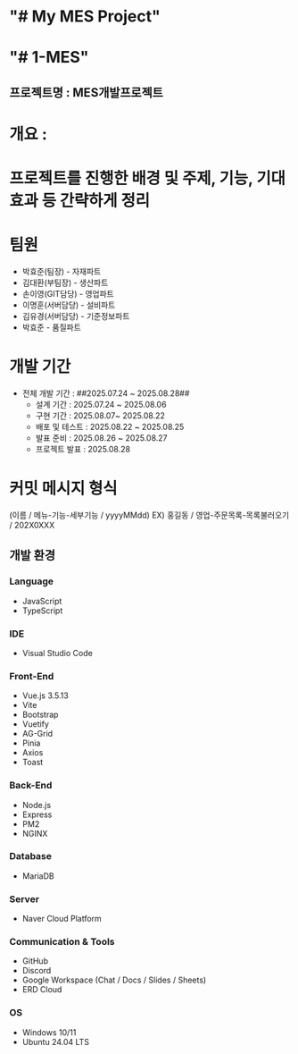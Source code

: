 # "# My MES Project" 
# "# 1-MES" 

## 프로젝트명 : MES개발프로젝트
# 개요 : 
# 프로젝트를 진행한 배경 및 주제, 기능, 기대효과 등 간략하게 정리

# 팀원
- 박효준(팀장) - 자재파트
- 김대환(부팀장) - 생산파트
- 손이영(GIT담당) - 영업파트
- 이명훈(서버담당) - 설비파트
- 김유경(서버담당) - 기준정보파트
- 박효준 - 품질파트

# 개발 기간
- 전체 개발 기간 : ##2025.07.24 ~ 2025.08.28##
  - 설계 기간 : 2025.07.24 ~ 2025.08.06
  - 구현 기간 : 2025.08.07~ 2025.08.22
  - 배포 및 테스트 : 2025.08.22 ~ 2025.08.25
  - 발표 준비 : 2025.08.26 ~ 2025.08.27
  - 프로젝트 발표 : 2025.08.28

# 커밋 메시지 형식
(이름 / 메뉴-기능-세부기능 / yyyyMMdd)
EX) 홍길동 / 영업-주문목록-목록불러오기 / 202X0XXX


## 개발 환경

### Language
- JavaScript  
- TypeScript  

### IDE
- Visual Studio Code  

### Front-End
- Vue.js 3.5.13  
- Vite  
- Bootstrap  
- Vuetify  
- AG-Grid  
- Pinia  
- Axios  
- Toast  

### Back-End
- Node.js  
- Express
- PM2
- NGINX

### Database
- MariaDB  

### Server
- Naver Cloud Platform  

### Communication & Tools
- GitHub  
- Discord  
- Google Workspace (Chat / Docs / Slides / Sheets)  
- ERD Cloud  

### OS
- Windows 10/11  
- Ubuntu 24.04 LTS 
